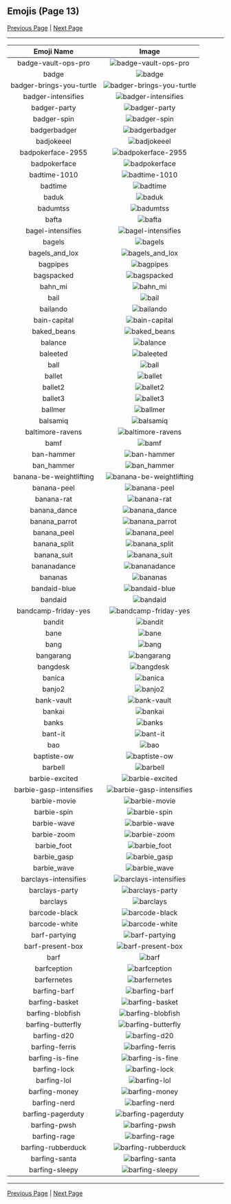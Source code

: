 
## Emojis (Page 13)

[Previous Page](/docs/hc/page-b-0012.md)
  | [Next Page](/docs/hc/page-b-0014.md)

<hr />

|Emoji Name|Image|
| :-: | :-: |
|badge-vault-ops-pro| ![badge-vault-ops-pro](/emojis/hc/badge-vault-ops-pro.png)|
|badge| ![badge](/emojis/hc/badge.png)|
|badger-brings-you-turtle| ![badger-brings-you-turtle](/emojis/hc/badger-brings-you-turtle.png)|
|badger-intensifies| ![badger-intensifies](/emojis/hc/badger-intensifies.gif)|
|badger-party| ![badger-party](/emojis/hc/badger-party.gif)|
|badger-spin| ![badger-spin](/emojis/hc/badger-spin.gif)|
|badgerbadger| ![badgerbadger](/emojis/hc/badgerbadger.gif)|
|badjokeeel| ![badjokeeel](/emojis/hc/badjokeeel.png)|
|badpokerface-2955| ![badpokerface-2955](/emojis/hc/badpokerface-2955.png)|
|badpokerface| ![badpokerface](/emojis/hc/badpokerface.png)|
|badtime-1010| ![badtime-1010](/emojis/hc/badtime-1010.png)|
|badtime| ![badtime](/emojis/hc/badtime.png)|
|baduk| ![baduk](/emojis/hc/baduk.png)|
|badumtss| ![badumtss](/emojis/hc/badumtss.png)|
|bafta| ![bafta](/emojis/hc/bafta.jpg)|
|bagel-intensifies| ![bagel-intensifies](/emojis/hc/bagel-intensifies.gif)|
|bagels| ![bagels](/emojis/hc/bagels.jpg)|
|bagels_and_lox| ![bagels_and_lox](/emojis/hc/bagels_and_lox.jpg)|
|bagpipes| ![bagpipes](/emojis/hc/bagpipes.png)|
|bagspacked| ![bagspacked](/emojis/hc/bagspacked.png)|
|bahn_mi| ![bahn_mi](/emojis/hc/bahn_mi.png)|
|bail| ![bail](/emojis/hc/bail.png)|
|bailando| ![bailando](/emojis/hc/bailando.gif)|
|bain-capital| ![bain-capital](/emojis/hc/bain-capital.png)|
|baked_beans| ![baked_beans](/emojis/hc/baked_beans.png)|
|balance| ![balance](/emojis/hc/balance.png)|
|baleeted| ![baleeted](/emojis/hc/baleeted.png)|
|ball| ![ball](/emojis/hc/ball.png)|
|ballet| ![ballet](/emojis/hc/ballet.gif)|
|ballet2| ![ballet2](/emojis/hc/ballet2.gif)|
|ballet3| ![ballet3](/emojis/hc/ballet3.gif)|
|ballmer| ![ballmer](/emojis/hc/ballmer.png)|
|balsamiq| ![balsamiq](/emojis/hc/balsamiq.png)|
|baltimore-ravens| ![baltimore-ravens](/emojis/hc/baltimore-ravens.png)|
|bamf| ![bamf](/emojis/hc/bamf.png)|
|ban-hammer| ![ban-hammer](/emojis/hc/ban-hammer.png)|
|ban_hammer| ![ban_hammer](/emojis/hc/ban_hammer.png)|
|banana-be-weightlifting| ![banana-be-weightlifting](/emojis/hc/banana-be-weightlifting.gif)|
|banana-peel| ![banana-peel](/emojis/hc/banana-peel.png)|
|banana-rat| ![banana-rat](/emojis/hc/banana-rat.png)|
|banana_dance| ![banana_dance](/emojis/hc/banana_dance.gif)|
|banana_parrot| ![banana_parrot](/emojis/hc/banana_parrot.gif)|
|banana_peel| ![banana_peel](/emojis/hc/banana_peel.gif)|
|banana_split| ![banana_split](/emojis/hc/banana_split.gif)|
|banana_suit| ![banana_suit](/emojis/hc/banana_suit.png)|
|bananadance| ![bananadance](/emojis/hc/bananadance.gif)|
|bananas| ![bananas](/emojis/hc/bananas.png)|
|bandaid-blue| ![bandaid-blue](/emojis/hc/bandaid-blue.png)|
|bandaid| ![bandaid](/emojis/hc/bandaid.jpg)|
|bandcamp-friday-yes| ![bandcamp-friday-yes](/emojis/hc/bandcamp-friday-yes.gif)|
|bandit| ![bandit](/emojis/hc/bandit.gif)|
|bane| ![bane](/emojis/hc/bane.png)|
|bang| ![bang](/emojis/hc/bang.gif)|
|bangarang| ![bangarang](/emojis/hc/bangarang.png)|
|bangdesk| ![bangdesk](/emojis/hc/bangdesk.gif)|
|banica| ![banica](/emojis/hc/banica.jpg)|
|banjo2| ![banjo2](/emojis/hc/banjo2.jpg)|
|bank-vault| ![bank-vault](/emojis/hc/bank-vault.png)|
|bankai| ![bankai](/emojis/hc/bankai.png)|
|banks| ![banks](/emojis/hc/banks.png)|
|bant-it| ![bant-it](/emojis/hc/bant-it.png)|
|bao| ![bao](/emojis/hc/bao.png)|
|baptiste-ow| ![baptiste-ow](/emojis/hc/baptiste-ow.png)|
|barbell| ![barbell](/emojis/hc/barbell.png)|
|barbie-excited| ![barbie-excited](/emojis/hc/barbie-excited.gif)|
|barbie-gasp-intensifies| ![barbie-gasp-intensifies](/emojis/hc/barbie-gasp-intensifies.gif)|
|barbie-movie| ![barbie-movie](/emojis/hc/barbie-movie.gif)|
|barbie-spin| ![barbie-spin](/emojis/hc/barbie-spin.gif)|
|barbie-wave| ![barbie-wave](/emojis/hc/barbie-wave.png)|
|barbie-zoom| ![barbie-zoom](/emojis/hc/barbie-zoom.gif)|
|barbie_foot| ![barbie_foot](/emojis/hc/barbie_foot.gif)|
|barbie_gasp| ![barbie_gasp](/emojis/hc/barbie_gasp.png)|
|barbie_wave| ![barbie_wave](/emojis/hc/barbie_wave.gif)|
|barclays-intensifies| ![barclays-intensifies](/emojis/hc/barclays-intensifies.gif)|
|barclays-party| ![barclays-party](/emojis/hc/barclays-party.gif)|
|barclays| ![barclays](/emojis/hc/barclays.png)|
|barcode-black| ![barcode-black](/emojis/hc/barcode-black.png)|
|barcode-white| ![barcode-white](/emojis/hc/barcode-white.png)|
|barf-partying| ![barf-partying](/emojis/hc/barf-partying.png)|
|barf-present-box| ![barf-present-box](/emojis/hc/barf-present-box.png)|
|barf| ![barf](/emojis/hc/barf.png)|
|barfception| ![barfception](/emojis/hc/barfception.png)|
|barfernetes| ![barfernetes](/emojis/hc/barfernetes.png)|
|barfing-barf| ![barfing-barf](/emojis/hc/barfing-barf.png)|
|barfing-basket| ![barfing-basket](/emojis/hc/barfing-basket.png)|
|barfing-blobfish| ![barfing-blobfish](/emojis/hc/barfing-blobfish.png)|
|barfing-butterfly| ![barfing-butterfly](/emojis/hc/barfing-butterfly.png)|
|barfing-d20| ![barfing-d20](/emojis/hc/barfing-d20.png)|
|barfing-ferris| ![barfing-ferris](/emojis/hc/barfing-ferris.png)|
|barfing-is-fine| ![barfing-is-fine](/emojis/hc/barfing-is-fine.png)|
|barfing-lock| ![barfing-lock](/emojis/hc/barfing-lock.png)|
|barfing-lol| ![barfing-lol](/emojis/hc/barfing-lol.png)|
|barfing-money| ![barfing-money](/emojis/hc/barfing-money.png)|
|barfing-nerd| ![barfing-nerd](/emojis/hc/barfing-nerd.png)|
|barfing-pagerduty| ![barfing-pagerduty](/emojis/hc/barfing-pagerduty.png)|
|barfing-pwsh| ![barfing-pwsh](/emojis/hc/barfing-pwsh.png)|
|barfing-rage| ![barfing-rage](/emojis/hc/barfing-rage.png)|
|barfing-rubberduck| ![barfing-rubberduck](/emojis/hc/barfing-rubberduck.png)|
|barfing-santa| ![barfing-santa](/emojis/hc/barfing-santa.png)|
|barfing-sleepy| ![barfing-sleepy](/emojis/hc/barfing-sleepy.png)|

<hr/>

[Previous Page](/docs/hc/page-b-0012.md)
  | [Next Page](/docs/hc/page-b-0014.md)